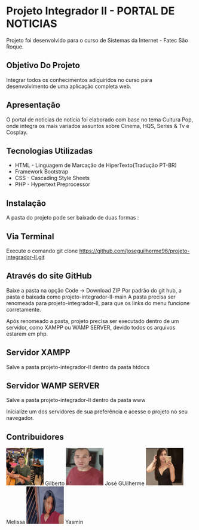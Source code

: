 # Projeto Integrador II - PORTAL DE NOTICIAS
Projeto foi desenvolvido para o curso de Sistemas da Internet - Fatec São Roque.
## Objetivo Do Projeto
Integrar todos os conhecimentos adiquiridos no curso para desenvolvimento de uma aplicação completa web. 

## Apresentação
O portal de noticias de noticia foi elaborado com base no tema Cultura Pop, onde integra os mais variados assuntos sobre Cinema, HQS, Series & Tv e Cosplay.

## Tecnologias Utilizadas
* HTML - Linguagem de Marcação de HiperTexto(Tradução PT-BR)
* Framework Bootstrap
* CSS - Cascading Style Sheets
* PHP - Hypertext Preprocessor

## Instalação
A pasta do projeto pode ser baixado de duas formas :

## Via Terminal
Execute o comando git clone https://github.com/joseguilherme96/projeto-integrador-II.git

## Através do site GitHub
Baixe a pasta na opção Code -> Download ZIP
Por padrão do git hub, a pasta é baixada como projeto-integrador-II-main
A pasta precisa ser renomeada para projeto-integrador-II, para que os links do menu funcione corretamente.

Após renomeado a pasta, projeto precisa ser executado dentro de um servidor, como XAMPP ou WAMP SERVER, devido todos os arquivos estarem em php.

## Servidor XAMPP
Salve a pasta projeto-integrador-II dentro da pasta htdocs

## Servidor WAMP SERVER
Salve a pasta projeto-integrador-II dentro da pasta www

Inicialize um dos servidores de sua preferência e acesse o projeto no seu navegador.

## Contribuidores
<img src="https://github.com/joseguilherme96/projeto-integrador-II/blob/main/img/IMG-20221204-WA0101.jpg" width="100" height="100" style="display:inline;">
Gilberto
<img src="https://github.com/joseguilherme96/projeto-integrador-II/blob/main/img/IMG_20220922_071956875.jpg" width="100" height="100" style="display:inline;">
José GUilherme
<img src="https://github.com/joseguilherme96/projeto-integrador-II/blob/main/img/Screenshot_20221204-094744.png" width="100" height="100"style="display:inline;">
Melissa
<img src="https://github.com/joseguilherme96/projeto-integrador-II/blob/main/img/IMG-20221204-WA0097.jpg" width="100" height="100" style="display:inline;">
Yasmin







